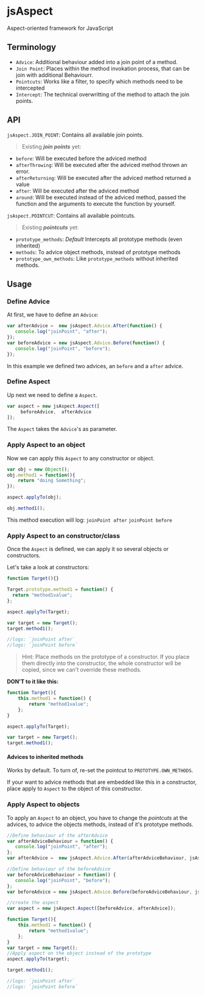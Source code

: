 jsAspect
========

Aspect-oriented framework for JavaScript



## Terminology

- `Advice`: Additional behaviour added into a join point of a method.
- `Join Point`: Places within the method invokation process, that can be join with additional Behaviourr.
- `Pointcuts`: Works like a filter, to specify which methods need to be intercepted
- `Intercept`: The technical overwritting of the method to attach the join points.

## API 
`jsAspect.JOIN_POINT`: Contains all available join points.

>Existing ***join points*** yet:
- `before`: Will be executed before the adviced method
- `afterThrowing`: Will be executed after the adviced method thrown an error.
- `afterReturning`: Will be executed after the adviced method returned a value
- `after`: Will be executed after the adviced method
- `around`: Will be executed instead of the adviced method, passed the function and the arguments to execute the function by yourself.

`jsAspect.POINTCUT`: Contains all available pointcuts.

>Existing ***pointcuts*** yet: 
- `prototype_methods`: *Default* Intercepts all prototype methods (even inherited)
- `methods`: To advice object methods, instead of prototype methods
- `prototype_own_methods`: Like `prototype_methods` without inherited methods.


## Usage 
### Define Advice
At first, we have to define an `Advice`:
``` javascript
var afterAdvice =  new jsAspect.Advice.After(function() {
   console.log("joinPoint", "after");
});
var beforeAdvice = new jsAspect.Advice.Before(function() {
   console.log("joinPoint", "before");
});
```
In this example we defined two advices, an `before` and a `after` advice. 
### Define Aspect
Up next we need to define a `Aspect`.
``` javascript
var aspect = new jsAspect.Aspect([
     beforeAdvice,  afterAdvice
]);
```
The `Aspect` takes the `Advice`'s as parameter. 
### Apply Aspect to an object
Now we can apply this `Aspect` to any constructor or object.

``` javascript
var obj = new Object();
obj.method1 = function(){
    return "doing Something";
});

aspect.applyTo(obj);

obj.method1();
```
This method execution will log:
`joinPoint after`
`joinPoint before`
### Apply Aspect to an constructor/class
Once the `Aspect` is defined, we can apply it so several objects or constructors.

Let's take a look at constructors:

``` javascript
function Target(){}

Target.prototype.method1 = function() {
  return "method1value";
};

aspect.applyTo(Target); 

var target = new Target();
target.method1(); 

//logs: `joinPoint after`
//logs: `joinPoint before`
``` 
> Hint: Place methods on the prototype of a constructor. If you place them directly into the constructor, the whole constructor will be copied, since we can't override these methods.

__DON'T to it like this:__
``` javascript
function Target(){
    this.method1 = function() {
        return "method1value";
    };
}

aspect.applyTo(Target); 

var target = new Target();
target.method1();
``` 
#### Advices to inherited methods
Works by default. To turn of, re-set the pointcut to `PROTOTYPE.OWN_METHODS`.

If your want to advice methods that are embedded like this in a constructor, place apply to `Aspect` to the object of this constructor.
### Apply Aspect to objects
To apply an `Aspect` to an object, you have to change the *pointcuts* at the advices, to advice the objects methods, instead of it's prototype methods. 
``` javascript
//Define behaviour of the afterAdvice
var afterAdviceBehaviour = function() {
   console.log("joinPoint", "after");
};
var afterAdvice =  new jsAspect.Advice.After(afterAdviceBehaviour, jsAspect.POINTCUT.METHODS); //set the pointcut

//Define behaviour of the beforeAdvice
var beforeAdviceBehaviour = function() {
   console.log("joinPoint", "before");
};
var beforeAdvice = new jsAspect.Advice.Before(beforeAdviceBehaviour, jsAspect.POINTCUT.METHODS); //set the pointcut 

//create the aspect
var aspect = new jsAspect.Aspect([beforeAdvice, afterAdvice]);

function Target(){
    this.method1 = function() {
        return "method1value";
    };
}
var target = new Target();
//Apply aspect on the object instead of the prototype
aspect.applyTo(target); 

target.method1();

//logs: `joinPoint after`
//logs: `joinPoint before`
``` 


